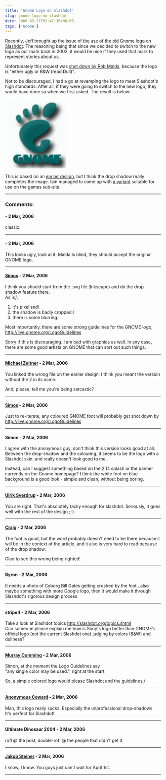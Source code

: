 ```yaml
---
title: 'Gnome Logo on Slashdot'
slug: gnome-logo-on-slashdot
date: 2006-03-21T02:47:36+08:00
tags: ['Gnome']
---
```


Recently, Jeff brought up the issue of [the use of the old Gnome logo on
Slashdot](http://mail.gnome.org/archives/foundation-list/2006-March/msg00002.html).
The reasoning being that since we decided to switch to the new logo as
our mark back in 2002, it would be nice if they used that mark to
represent stories about us.

Unfortunately this request was [shot down by Rob
Malda](http://mail.gnome.org/archives/foundation-list/2006-March/msg00003.html),
because the logo is \"either ugly or B&W (read:Dull)\".

Not to be discouraged, I had a go at revamping the logo to meet
Slashdot\'s high standards. After all, if they were going to switch to
the new logo, they would have done so when we first asked. The result is
below:

![](gnome-slashdot2.png)

This is based on an [earlier design](gnome-slashdot.png), but I think
the drop shadow really completes the image. Iain managed to come up
with [a variant](http://www.o-hand.com/~iain/gnome-games-slashdot.png)
suitable for use on the games sub-site.

---
### Comments:
####  - <time datetime="2006-03-21 11:07:37">2 Mar, 2006</time>

classic.

---
####  - <time datetime="2006-03-21 11:35:37">2 Mar, 2006</time>

This looks ugly, look at it. Malda is blind, they should accept the
original GNOME logo.

---
#### [Simos](http://simos.info/blog/) - <time datetime="2006-03-21 11:39:39">2 Mar, 2006</time>

I think you should start from the .svg file (Inkscape) and do the
drop-shadow feature there.\
As is,\
1. it\'s pixelised\
2. the shadow is badly cropped.\
3. there is some blurring.

Most importantly, there are some strong guidelines for the GNOME logo,
<http://live.gnome.org/LogoGuidelines>

Sorry if this is discouraging. I am bad with graphics as well. In any
case, there are some good artists on GNOME that can sort out such
things.

---
#### [Michael Zeltner](http://niij.org/) - <time datetime="2006-03-21 12:10:15">2 Mar, 2006</time>

You linked the wrong file on the earlier design, I think you meant the
version without the 2 in its name.

And, please, tell me you\'re being sarcastic?

---
#### [Simos](http://simos.info/blog/) - <time datetime="2006-03-21 12:19:08">2 Mar, 2006</time>

Just to re-iterate, any coloured GNOME foot will probably get shot down
by\
<http://live.gnome.org/LogoGuidelines>

---
#### Simon - <time datetime="2006-03-21 12:32:59">2 Mar, 2006</time>

I agree with the anonymous guy, don\'t think this version looks good at
all. Between the drop-shadow and the colouring, it seems to be the logo
with a Slashdot skin, and really doesn\'t look good to me.

Instead, can I suggest something based on the 2.14 splash or the banner
currently on the Gnome homepage? I think the white foot on blue
background is a good look - simple and clean, without being boring.

---
#### [Ulrik Sverdrup](http://www.student.lu.se/~cif04usv/) - <time datetime="2006-03-21 13:08:25">2 Mar, 2006</time>

You are right. That\'s absolutely tacky enough for slashdot. Seriously,
it goes well with the rest of the design ;-)

---
#### [Craig](http://www.wlug.org.nz/CraigBox) - <time datetime="2006-03-21 13:12:18">2 Mar, 2006</time>

The foot is good, but the word probably doesn\'t need to be there
because it will be in the context of the article, and it also is very
hard to read because of the drop shadow.

Glad to see this wrong being righted!

---
#### Byron - <time datetime="2006-03-21 13:29:34">2 Mar, 2006</time>

It needs a photo of Cyborg Bill Gates getting crushed by the
foot\...also maybe something with more Google logo, then it would make
it through Slashdot\'s rigorous design process

---
#### stripe4 - <time datetime="2006-03-21 18:16:46">2 Mar, 2006</time>

Take a look at Slashdot topics <http://slashdot.org/topics.shtml>\
Can someone please explain me how is Sony\'s logo better than GNOME\'s
official logo (not the current Slashdot one) judging by colors (B&W) and
dullness?

---
#### [Murray Cumming](http://www.murrayc.com) - <time datetime="2006-03-21 20:01:35">2 Mar, 2006</time>

Simon, at the moment the Logo Guidelines say\
\"any single color may be used.\", right at the start.

So, a simple colored logo would please Slashdot and the guidelines.\

---
#### [Anonymous Coward](http://theturner.deviantart.com) - <time datetime="2006-03-21 21:16:52">2 Mar, 2006</time>

Man, this logo really sucks. Especially the unprofessional drop-shadows.
It\'s perfect for Slashdot!

---
#### Ultimate Dinosaur 2004 - <time datetime="2006-03-21 22:00:50">2 Mar, 2006</time>

rofl @ the post, double-rofl @ the people that didn\'t get it.

---
#### [Jakub Steiner](http://jimmac.musichall.cz) - <time datetime="2006-03-21 22:28:58">2 Mar, 2006</time>

I know, I know. You guys just can\'t wait for April 1st.

---
